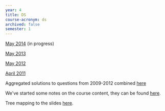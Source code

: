 ```yaml
---
year: 4
title: DS
course-acronym: ds
archived: false
semester: 1
---
```


[May 2014](https://docs.google.com/document/d/1xBJ7DRw832LN_PvdfqMk7KU5KN3x2TcGnyKt0cXTPsU/edit?usp=sharing) (in progress)

[May 2013](https://docs.google.com/document/d/1dVzgHCoTIMwPiO7S7yQ-k1FPNae44gReY-u6ig_POUc/edit?usp=sharing)

[May 2012](https://docs.google.com/document/d/1vCMe5gtEKoZfdeBQuT_VCdYnICKGZ7hY-DfEuWZOjl4/edit?usp=sharing)

[April 2011](https://docs.google.com/document/d/1zAtwmQLVKUOASgfyS1Qg4wMMLtTUZM43hfow5KcZW8E/edit)

Aggregated solutions to questions from 2009-2012 combined [here](https://docs.google.com/document/d/1zLOOhtPX4VK5C_6_VvombYvRpW0R3JIIu_j5IdL48SE/edit?usp=sharing)

We've started some notes on the course content, they can be found [here](https://docs.google.com/document/d/1T0qcxo0w-l3swGhHev_FWefC03jFdTbthDITgHGAgds/edit?usp=sharing).

Tree mapping to the slides [here](https://docs.google.com/document/d/1OQtq3SmGo48gA4mugOhhF1gQX9C0JjmvWKH36-G3WUA/edit).
